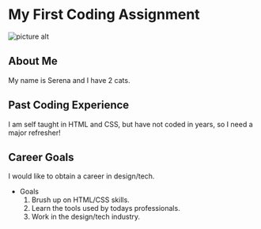 # My First Coding Assignment #

![picture alt](https://upload.wikimedia.org/wikipedia/commons/1/14/KHThisIsFine.jpg "Cool")

## About Me ##
My name is Serena and I have 2 cats.

## Past Coding Experience ##
I am self taught in HTML and CSS, but have not coded in years, so I need a major refresher!

## Career Goals ##
I would like to obtain a career in design/tech.
- Goals
    1. Brush up on HTML/CSS skills.
    2. Learn the tools used by todays professionals.
    3. Work in the design/tech industry.